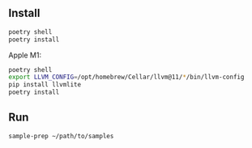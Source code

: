 Install
-------

```bash
poetry shell
poetry install
```

Apple M1:

```bash
poetry shell
export LLVM_CONFIG=/opt/homebrew/Cellar/llvm@11/*/bin/llvm-config
pip install llvmlite
poetry install
```

Run
---

```bash
sample-prep ~/path/to/samples
```
